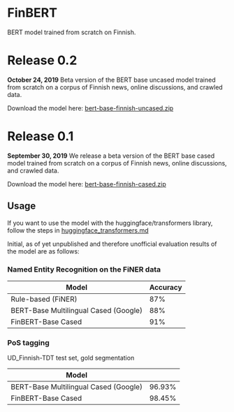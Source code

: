# FinBERT

BERT model trained from scratch on Finnish.

# Release 0.2

**October 24, 2019** Beta version of the BERT base uncased model trained from scratch on a corpus of Finnish news, online discussions, and crawled data. 

Download the model here: [bert-base-finnish-uncased.zip](http://dl.turkunlp.org/finbert/bert-base-finnish-uncased.zip)

# Release 0.1

**September 30, 2019** We release a beta version of the BERT base cased model trained from scratch on a corpus of Finnish news, online discussions, and crawled data. 

Download the model here: [bert-base-finnish-cased.zip](http://dl.turkunlp.org/finbert/bert-base-finnish-cased.zip)

## Usage

If you want to use the model with the huggingface/transformers library, follow the steps in [huggingface_transformers.md](https://github.com/TurkuNLP/FinBERT/blob/master/huggingface_transformers.md)

Initial, as of yet unpublished and therefore unofficial evaluation results of the model are as follows:

### Named Entity Recognition on the FiNER data

| Model          | Accuracy |
|--------------------|----------|
| Rule-based (FiNER) | 87%      |
| BERT-Base Multilingual Cased (Google) | 88% |
| FinBERT-Base Cased  | 91% |


### PoS tagging

UD_Finnish-TDT test set, gold segmentation

| Model                         |      |
|-------------------------------|------|
| BERT-Base Multilingual Cased (Google) | 96.93% |
| FinBERT-Base Cased          | 98.45% |

